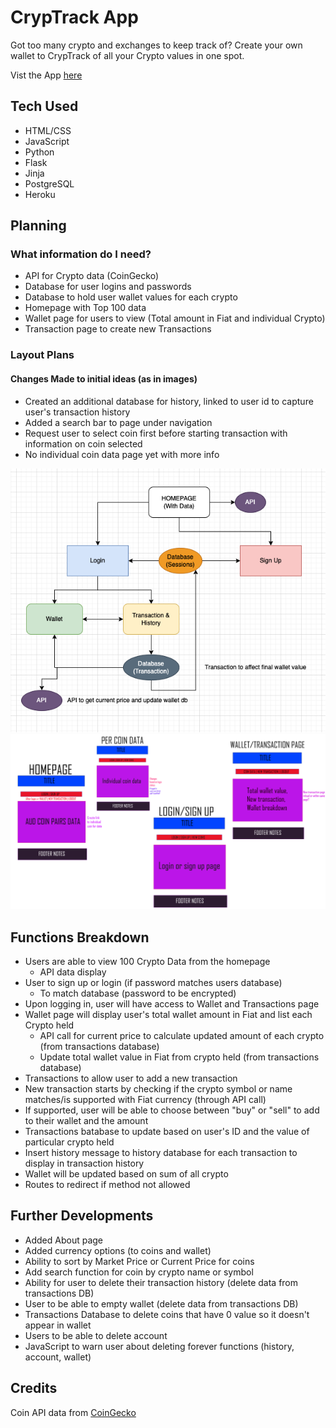 # CrypTrack App

Got too many crypto and exchanges to keep track of?
Create your own wallet to CrypTrack of all your Crypto values in one spot.

Vist the App [here](https://cryptrack-app.herokuapp.com/)

## Tech Used

-   HTML/CSS
-   JavaScript
-   Python
-   Flask
-   Jinja
-   PostgreSQL
-   Heroku

## Planning

### What information do I need?

-   API for Crypto data (CoinGecko)
-   Database for user logins and passwords
-   Database to hold user wallet values for each crypto
-   Homepage with Top 100 data
-   Wallet page for users to view (Total amount in Fiat and individual Crypto)
-   Transaction page to create new Transactions

### Layout Plans

#### Changes Made to initial ideas (as in images)

-   Created an additional database for history, linked to user id to capture user's transaction history
-   Added a search bar to page under navigation
-   Request user to select coin first before starting transaction with information on coin selected
-   No individual coin data page yet with more info

![Flow with database](https://github.com/elywelly/cryptrack-app/blob/main/static/Flowchart.png?raw=true)
![Pages needed](https://github.com/elywelly/cryptrack-app/blob/main/static/pages.png?raw=true)

## Functions Breakdown

-   Users are able to view 100 Crypto Data from the homepage
    -   API data display
-   User to sign up or login (if password matches users database)
    -   To match database (password to be encrypted)
-   Upon logging in, user will have access to Wallet and Transactions page
-   Wallet page will display user's total wallet amount in Fiat and list each Crypto held
    -   API call for current price to calculate updated amount of each crypto (from transactions database)
    -   Update total wallet value in Fiat from crypto held (from transactions database)
-   Transactions to allow user to add a new transaction
-   New transaction starts by checking if the crypto symbol or name matches/is supported with Fiat currency (through API call)
-   If supported, user will be able to choose between "buy" or "sell" to add to their wallet and the amount
-   Transactions batabase to update based on user's ID and the value of particular crypto held
-   Insert history message to history database for each transaction to display in transaction history
-   Wallet will be updated based on sum of all crypto
-   Routes to redirect if method not allowed

## Further Developments

-   Added About page
-   Added currency options (to coins and wallet)
-   Ability to sort by Market Price or Current Price for coins
-   Add search function for coin by crypto name or symbol
-   Ability for user to delete their transaction history (delete data from transactions DB)
-   User to be able to empty wallet (delete data from transactions DB)
-   Transactions Database to delete coins that have 0 value so it doesn't appear in wallet
-   Users to be able to delete account
-   JavaScript to warn user about deleting forever functions (history, account, wallet)

## Credits

Coin API data from [CoinGecko](https://www.coingecko.com/en/api/documentation)
